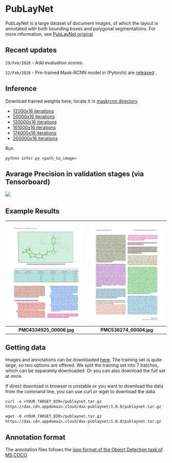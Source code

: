 # PubLayNet

PubLayNet is a large dataset of document images, of which the layout is annotated with both bounding boxes and polygonal segmentations. For more information, see [PubLayNet original](https://github.com/ibm-aur-nlp/PubLayNet)

## Recent updates 

`29/Feb/2020` - Add evaluation scores.

`22/Feb/2020` - Pre-trained Mask-RCNN model in (Pytorch) are [released](maskrcnn) .


## Inference


Download trained weights here, locate it in [maskrcnn directory](maskrcnn)


- [12000x16 iterations](https://drive.google.com/open?id=1T2ciEJ7npW_aBpNrKHiUAluyk04K0AWK)
- [50000x16 iterations](https://drive.google.com/open?id=1vl3XAYbGKlv70SNPReStZQ6I0Z9v1CSW)
- [120000x16 iterations](https://drive.google.com/open?id=13fhd_SS7fLrjLrCjVpCwOYGt_SlQ_7FW)
- [161000x16 iterations](https://drive.google.com/open?id=1KNOyw_D980bvFKb8U8NPPt-NWSsWJDe6)
- [174000x16 iterations](https://drive.google.com/open?id=13fhd_SS7fLrjLrCjVpCwOYGt_SlQ_7FW)
- [200000x16 iterations](https://drive.google.com/open?id=1rJ3fowtxGIcORzIZbQe9ibHN0ORoqkLN)


Run
```
python infer.py <path_to_image>
```

## Avarage Precision in validation stages (via Tensorboard)

<img src="https://user-images.githubusercontent.com/24642166/75600546-066b6900-5ae3-11ea-9774-a0a0396e6fb1.png" width=1000>


## Example Results

<img src="./example_images/PMC4334925_00006.jpg" width=400> | <img src="./example_images/PMC538274_00004.jpg" width=400> 
:-------------------------:|:-------------------------:
**PMC4334925_00006.jpg**  | **PMC538274_00004.jpg**




## Getting data

Images and annotations can be downloaded [here](https://developer.ibm.com/exchanges/data/all/publaynet/). The training set is quite large, so two options are offered. We split the training set into 7 batches, which can be separately downloaded. Or you can also download the full set at once.

If direct download in browser is unstable or you want to download the data from the command line, you can use curl or wget to download the data.

```
curl -o <YOUR_TARGET_DIR>/publaynet.tar.gz https://dax.cdn.appdomain.cloud/dax-publaynet/1.0.0/publaynet.tar.gz
```

```
wget -O <YOUR_TARGET_DIR>/publaynet.tar.gz https://dax.cdn.appdomain.cloud/dax-publaynet/1.0.0/publaynet.tar.gz
```

## Annotation format

The annotation files follows the [json format of the Object Detection task of MS COCO](http://cocodataset.org/#format-data)
